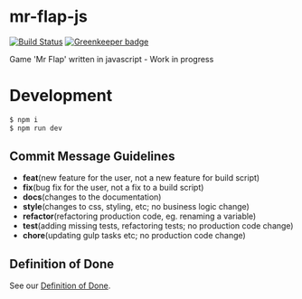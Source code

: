 # mr-flap-js

[![Build Status](https://travis-ci.org/pinussilvestrus/mr-flap-js.svg?branch=master)](https://travis-ci.org/pinussilvestrus/mr-flap-js)
[![Greenkeeper badge](https://badges.greenkeeper.io/pinussilvestrus/mr-flap-js.svg)](https://greenkeeper.io/)

Game 'Mr Flap' written in javascript - Work in progress

# Development
```sh
$ npm i
$ npm run dev
```

## Commit Message Guidelines

* **feat**(new feature for the user, not a new feature for build script)
* **fix**(bug fix for the user, not a fix to a build script)
* **docs**(changes to the documentation)
* **style**(changes to css, styling, etc; no business logic change)
* **refactor**(refactoring production code, eg. renaming a variable)
* **test**(adding missing tests, refactoring tests; no production code change)
* **chore**(updating gulp tasks etc; no production code change)

## Definition of Done

See our [Definition of Done](https://github.com/pinussilvestrus/mr-flap-js/blob/master/DEFINITION_OF_DONE.md).
